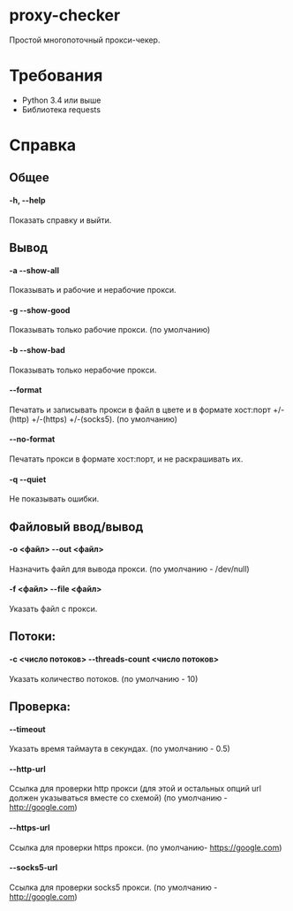 # proxy-checker  

Простой многопоточный прокси-чекер.  

# Требования  

+ Python 3.4 или выше  
+ Библиотека requests  

# Справка  

## Общее  

#### -h, --help  
Показать справку и выйти.  

## Вывод  

#### -a --show-all
Показывать и рабочие и нерабочие прокси.  

####  -g --show-good  
Показывать только рабочие прокси. (по умолчанию)  

####  -b --show-bad   
Показывать только нерабочие прокси.  

####  --format   
Печатать и записывать прокси в файл в цвете и в формате хост:порт +/-(http) +/-(https) +/-(socks5). (по умолчанию)      

####  --no-format  
Печатать прокси в формате хост:порт, и не раскрашивать их.  

####  -q --quiet 
Не показывать ошибки.       

## Файловый ввод/вывод  

#### -o <файл> --out <файл>
Назначить файл для вывода прокси. (по умолчанию - /dev/null)

#### -f <файл> --file <файл>
Указать файл с прокси.

## Потоки:
#### -c <число потоков> --threads-count <число потоков>
Указать количество потоков. (по умолчанию - 10)

## Проверка:     
#### --timeout
Указать время таймаута в секундах. (по умолчанию - 0.5)
  
#### --http-url      
Ссылка для проверки http прокси (для этой и остальных опций url должен указываться вместе со схемой) (по умолчанию - http://google.com)
        
#### --https-url            
Ссылка для проверки https прокси. (по умолчанию- https://google.com)
                
#### --socks5-url 
Ссылка для проверки socks5 прокси. (по умолчанию - http://google.com)
